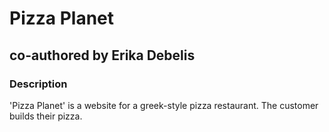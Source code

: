 # __Pizza Planet__
## co-authored by Erika Debelis

### __Description__
'Pizza Planet' is a website for a greek-style pizza restaurant. The customer builds their pizza.